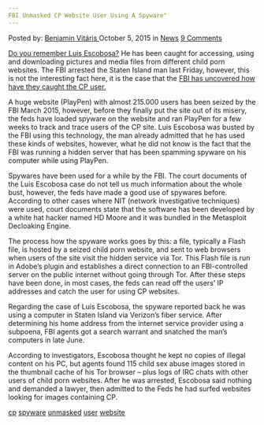 ```yaml
---
FBI Unmasked CP Website User Using A Spyware"
---
```

<article class="post-listing post-11672 post type-post status-publish format-standard hentry category-news tag-cp tag-spyware tag-unmasked tag-user tag-website">
<div class="post-inner">
<span>Posted by: <a href="https://www.deepdotweb.com/author/benjaminvi/" title="">Benjamin Vitáris </a></span>
<span>October 5, 2015</span>
<span>in <a href="https://www.deepdotweb.com/category/news/" rel="category tag">News</a></span>
<span><a href="https://www.deepdotweb.com/2015/10/05/fbi-unmasked-cp-website-user-using-a-spyware/#comments">9 Comments</a></span>


<p><a href="https://www.deepdotweb.com/2015/09/30/staten-island-man-busted-for-using-multiple-darkweb-cp-websites/">Do you remember Luis Escobosa?</a> He has been caught for accessing, using and downloading pictures and media files from different child porn websites. The FBI arrested the Staten Island man last Friday, however, this is not the interesting fact here, it is the case that the <a href="http://www.theregister.co.uk/2015/10/01/fbi_busted_malware_creep_on_dark_web/">FBI has uncovered how have they caught the CP user.</a></p>
<p>A huge website (PlayPen) with almost 215.000 users has been seized by the FBI March 2015, however, before they finally put the site out of its misery, the feds have loaded spyware on the website and ran PlayPen for a few weeks to track and trace users of the CP site. Luis Escobosa was busted by the FBI using this technology, the man already admitted that he has used these kinds of websites, however, what he did not know is the fact that the FBI was running a hidden server that has been spamming spyware on his computer while using PlayPen.</p>
<p>Spywares have been used for a while by the FBI. The court documents of the Luis Escobosa case do not tell us much information about the whole bust, however, the feds have made a good use of spywares before. According to other cases where NIT (network investigative techniques) were used, court documents state that the software has been developed by a white hat hacker named HD Moore and it was bundled in the Metasploit Decloaking Engine.</p>
<p>The process how the spyware works goes by this: a file, typically a Flash file, is hosted by a seized child porn website, and sent to web browsers when users of the site visit the hidden service via Tor. This Flash file is run in Adobe&#8217;s plugin and establishes a direct connection to an FBI-controlled server on the public internet without going through Tor. After these steps have been done, in most cases, the feds can read off the users’ IP addresses and catch the user for using CP websites.</p>
<p>Regarding the case of Luis Escobosa, the spyware reported back he was using a computer in Staten Island via Verizon&#8217;s fiber service. After determining his home address from the internet service provider using a subpoena, FBI agents got a search warrant and snatched the man&#8217;s computers in late June.</p>
<p>According to investigators, Escobosa thought he kept no copies of illegal content on his PC, but agents found 115 child sex abuse images stored in the thumbnail cache of his Tor browser – plus logs of IRC chats with other users of child porn websites. After he was arrested, Escobosa said nothing and demanded a lawyer, then admitted to the Feds he had surfed websites looking for images containing CP.</p>
</div>
<a href="https://www.deepdotweb.com/tag/cp/" rel="tag">cp</a> <a href="https://www.deepdotweb.com/tag/spyware/" rel="tag">spyware</a> <a href="https://www.deepdotweb.com/tag/unmasked/" rel="tag">unmasked</a> <a href="https://www.deepdotweb.com/tag/user/" rel="tag">user</a> <a href="https://www.deepdotweb.com/tag/website/" rel="tag">website</a></span> <span style="display:none" class="updated">2015-10-05<a href="https://www.deepdotweb.com/author/benjaminvi/" title="Posts by Benjamin Vitáris" rel="author">Benjamin Vitáris</a></strong></div>

